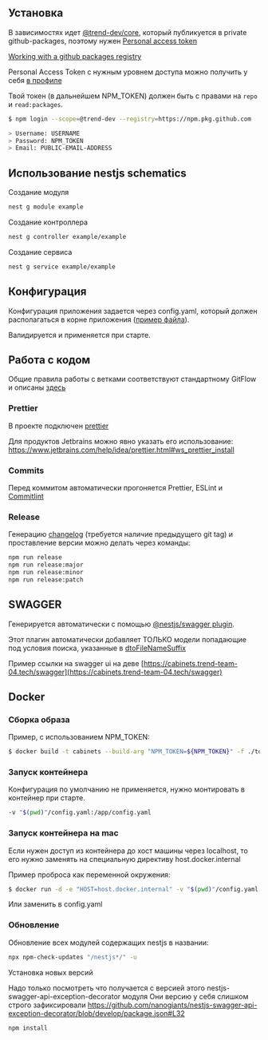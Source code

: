 ## Установка

В зависимостях идет [@trend-dev/core](https://github.com/trend-dev/core), который публикуется в private github-packages, поэтому нужен [Personal access token](https://github.com/settings/tokens)

[Working with a github packages registry](https://docs.github.com/en/packages/working-with-a-github-packages-registry/working-with-the-npm-registry)

Personal Access Token с нужным уровнем доступа можно получить у себя [в профиле](https://github.com/settings/tokens)

Твой токен (в дальнейшем NPM_TOKEN) должен быть с правами на `repo` и `read:packages`.

```sh
$ npm login --scope=@trend-dev --registry=https://npm.pkg.github.com

> Username: USERNAME
> Password: NPM_TOKEN
> Email: PUBLIC-EMAIL-ADDRESS
```

## Использование nestjs schematics

Создание модуля

```bash
nest g module example
```

Создание контроллера

```bash
nest g controller example/example
```

Создание сервиса

```bash
nest g service example/example
```

## Конфигурация

Конфигурация приложения задается через config.yaml, который должен располагаться в корне приложения ([пример файла](config.yaml)).

Валидируется и применяется при старте.

## Работа с кодом

Общие правила работы с ветками соответствуют стандартному GitFlow и описаны [здесь](https://www.notion.so/trendtech/Flow-efe38a59ef454285bbf3d02d88fa096e)

### Prettier

В проекте подключен [prettier](.prettierrc)

Для продуктов Jetbrains можно явно указать его использование:
https://www.jetbrains.com/help/idea/prettier.html#ws_prettier_install

### Commits

Перед коммитом автоматически прогоняется Prettier, ESLint и [Commitlint](https://github.com/conventional-changelog/commitlint/#what-is-commitlint)

### Release

Генерацию [сhangelog](CHANGELOG.md) (требуется наличие предыдущего git tag) и проставление версии можно делать через команды:

```bash
npm run release
npm run release:major
npm run release:minor
npm run release:patch
```

## SWAGGER

Генерируется автоматически с помощью [@nestjs/swagger plugin](https://docs.nestjs.com/openapi/introduction).

Этот плагин автоматически добавляет ТОЛЬКО модели попадающие под условия поиска, указанные в [dtoFileNameSuffix](nest-cli.json)

Пример ссылки на swagger ui на деве [https://cabinets.trend-team-04.tech/swagger](https://cabinets.trend-team-04.tech/swagger)

## Docker

### Сборка образа

Пример, с использованием NPM_TOKEN:

```bash
$ docker build -t cabinets --build-arg "NPM_TOKEN=${NPM_TOKEN}" -f ./tools/Dockerfile .
```

### Запуск контейнера

Конфигурация по умолчанию не применяется, нужно монтировать в контейнер при старте.

```bash
-v "$(pwd)"/config.yaml:/app/config.yaml
```

### Запуск контейнера на mac

Если нужен доступ из контейнера до хост машины через localhost, то его нужно заменять на специальную директиву host.docker.internal

Пример проброса как переменной окружения:

```bash
$ docker run -d -e "HOST=host.docker.internal" -v "$(pwd)"/config.yaml:/app/config.yaml -p 8000:8000 image-tag
```

Или заменить в config.yaml

### Обновление

Обновление всех модулей содержащих nestjs в названии:

```bash
npx npm-check-updates "/nestjs*/" -u
```

Установка новых версий

Надо только посмотреть что получается с версией этого nestjs-swagger-api-exception-decorator модуля
Они версию у себя слишком строго зафиксировали
https://github.com/nanogiants/nestjs-swagger-api-exception-decorator/blob/develop/package.json#L32

```bash
npm install
```
